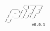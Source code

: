 
             _ ______
       ___  (_) _/ _/
      / _ \/ / _/ _/ 
     / .__/_/_//_/   
    /_/              
                v0.0.1







    
